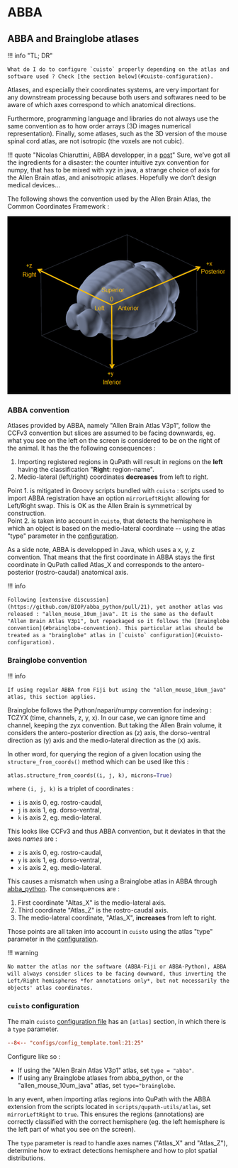 # ABBA

## ABBA and Brainglobe atlases

!!! info "TL; DR"

    What do I do to configure `cuisto` properly depending on the atlas and software used ? Check [the section below](#cuisto-configuration).

Atlases, and especially their coordinates systems, are very important for any downstream processing because both users and softwares need to be aware of which axes correspond to which anatomical directions.

Furthermore, programming language and libraries do not always use the same convention as to how order arrays (3D images numerical representation). Finally, some atlases, such as the 3D version of the mouse spinal cord atlas, are not isotropic (the voxels are not cubic).

!!! quote "Nicolas Chiaruttini, ABBA developper, in a [post](https://forum.image.sc/t/spinal-cord-atlas-appears-squashed-in-abba-python/96242/15)"
    Sure, we’ve got all the ingredients for a disaster: the counter intuitive zyx convention for numpy, that has to be mixed with xyz in java, a strange choice of axis for the Allen Brain atlas, and anisotropic atlases. Hopefully we don’t design medical devices...

The following shows the convention used by the Allen Brain Atlas, the Common Coordinates Framework :

![CCFv3](images/ccfv3.png)

### ABBA convention
Atlases provided by ABBA, namely "Allen Brain Atlas V3p1", follow the CCFv3 convention but slices are assumed to be facing downwards, eg. what you see on the left on the screen is considered to be on the right of the animal. It has the the following consequences :

1. Importing registered regions in QuPath will result in regions on the **left** having the classification "**Right**: region-name".
2. Medio-lateral (left/right) coordinates **decreases** from left to right.

Point 1. is mitigated in Groovy scripts bundled with `cuisto` : scripts used to import ABBA registration have an option `mirrorLeftRight` allowing for Left/Right swap. This is OK as the Allen Brain is symmetrical by construction.  
Point 2. is taken into account in `cuisto`, that detects the hemisphere in which an object is based on the medio-lateral coordinate -- using the atlas "type" parameter in the [configuration](#cuisto-configuration).

As a side note, ABBA is developped in Java, which uses a x, y, z convention. That means that the first coordinate in ABBA stays the first coordinate in QuPath called Atlas_X and corresponds to the antero-posterior (rostro-caudal) anatomical axis.

!!! info

    Following [extensive discussion](https://github.com/BIOP/abba_python/pull/21), yet another atlas was released : "allen_mouse_10um_java". It is the same as the default "Allen Brain Atlas V3p1", but repackaged so it follows the [Brainglobe convention](#brainglobe-convention). This particular atlas should be treated as a "brainglobe" atlas in [`cuisto` configuration](#cuisto-configuration).

### Brainglobe convention
!!! info

    If using regular ABBA from Fiji but using the "allen_mouse_10um_java" atlas, this section applies.

Brainglobe follows the Python/napari/numpy convention for indexing : TCZYX (time, channels, z, y, x). In our case, we can ignore time and channel, keeping the zyx convention. But taking the Allen Brain volume, it considers the antero-posterior direction as \(z\) axis, the dorso-ventral direction as \(y\) axis and the medio-lateral direction as the \(x\) axis.

In other word, for querying the region of a given location using the `structure_from_coords()` method which can be used like this :
```python
atlas.structure_from_coords((i, j, k), microns=True)
```
where `(i, j, k)` is a triplet of coordinates :

- `i` is axis 0, eg. rostro-caudal,
- `j` is axis 1, eg. dorso-ventral,
- `k` is axis 2, eg. medio-lateral.

This looks like CCFv3 and thus ABBA convention, but it deviates in that the axes *names* are :

- `z` is axis 0, eg. rostro-caudal,
- `y` is axis 1, eg. dorso-ventral,
- `x` is axis 2, eg. medio-lateral.

This causes a mismatch when using a Brainglobe atlas in ABBA through [abba_python](guide-install-abba.md#abba-python). The consequences are :

1. First coordinate "Altas_X" is the medio-lateral axis.
2. Third coordinate "Atlas_Z" is the rostro-caudal axis.
3. The medio-lateral coordinate, "Atlas_X", **increases** from left to right.

Those points are all taken into account in `cuisto` using the atlas "type" parameter in the [configuration](#cuisto-configuration). 

!!! warning

    No matter the atlas nor the software (ABBA-Fiji or ABBA-Python), ABBA will always consider slices to be facing downward, thus inverting the Left/Right hemispheres *for annotations only*, but not necessarily the objects' atlas coordinates.

### `cuisto` configuration

The main `cuisto` [configuration file](main-configuration-files.md#configtoml) has an `[atlas]` section, in which there is a `type` parameter.

```toml title="config_template.toml" hl_lines="3"
--8<-- "configs/config_template.toml:21:25"
```

Configure like so :

- If using the "Allen Brain Atlas V3p1" atlas, set `type = "abba"`.
- If using any Brainglobe atlases from abba_python, or the "allen_mouse_10um_java" atlas, set `type="brainglobe`.

In any event, when importing atlas regions into QuPath with the ABBA extension from the scripts located in `scripts/qupath-utils/atlas`, set `mirrorLeftRight` to `true`. This ensures the regions (annotations) are correctly classified with the correct hemisphere (eg. the left hemisphere is the left part of what you see on the screen).

The `type` parameter is read to handle axes names ("Atlas_X" and "Atlas_Z"), determine how to extract detections hemisphere and how to plot spatial distributions.